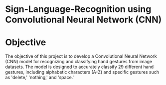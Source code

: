 # Sign-Language-Recognition using Convolutional Neural Network (CNN) 

# Objective

The objective of this project is to develop a Convolutional Neural Network (CNN) model for recognizing and classifying hand gestures from image datasets. The model is designed to accurately classify 29 different hand gestures, including alphabetic characters (A-Z) and specific gestures such as 'delete,' 'nothing,' and 'space.'
